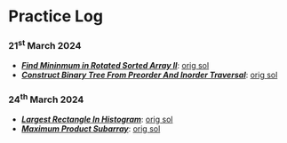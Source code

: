 # Practice Log

### 21<sup>st</sup> March 2024 
- ***[Find Mininmum in Rotated Sorted Array II](https://leetcode.com/problems/find-minimum-in-rotated-sorted-array-ii/)***: [orig sol](https://github.com/shreyjain711/LC-Practice/blob/main/Binary%20Search/min_in_rotated_arr.cpp)
- ***[Construct Binary Tree From Preorder And Inorder Traversal](https://leetcode.com/problems/construct-binary-tree-from-preorder-and-inorder-traversal/)***: [orig sol](https://github.com/shreyjain711/LC-Practice/blob/20240321-practice/Trees/tree_from_pre_inorder.cpp)

### 24<sup>th</sup> March 2024 
- ***[Largest Rectangle In Histogram](https://leetcode.com/problems/largest-rectangle-in-histogram/)***: [orig sol](https://github.com/shreyjain711/LC-Practice/blob/main/stack/largest_rect_in_histogram.cpp)
- ***[Maximum Product Subarray](https://leetcode.com/problems/maximum-product-subarray/)***: [orig sol](https://github.com/shreyjain711/LC-Practice/blob/main/1-D%20Dynamic%20Programming/max_prod_subarr.cpp)
